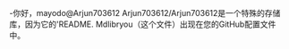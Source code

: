 -你好，mayodo@Arjun703612
Arjun703612/Arjun703612是一个特殊的存储库，因为它的'README. Mdlibryou（这个文件）出现在您的GitHub配置文件中。
